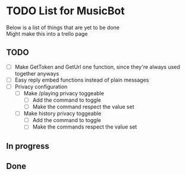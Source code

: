 # TODO List for MusicBot
Below is a list of things that are yet to be done    
Might make this into a trello page

## TODO
- [ ] Make GetToken and GetUrl one function, since they're always used together anyways
- [ ] Easy reply embed functions instead of plain messages
- [ ] Privacy configuration 
  - [ ] Make /playing privacy toggeable
    - [ ] Add the command to toggle
    - [ ] Make the command respect the value set
  - [ ] Make history privacy toggeable
      - [ ] Add the command to toggle
      - [ ] Make the commands respect the value set

## In progress

## Done